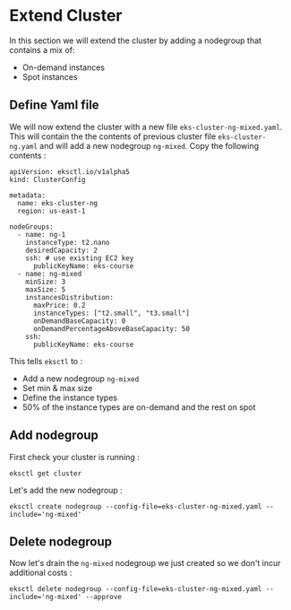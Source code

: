 # Extend Cluster 
In this section we will extend the cluster by adding a nodegroup that contains a mix of:

* On-demand instances
* Spot instances

## Define Yaml file 
We will now extend the cluster with a new file `eks-cluster-ng-mixed.yaml`. This will contain the the contents of previous cluster file `eks-cluster-ng.yaml` and will add a new nodegroup `ng-mixed`. Copy the following contents :  

```
apiVersion: eksctl.io/v1alpha5
kind: ClusterConfig

metadata:
  name: eks-cluster-ng
  region: us-east-1

nodeGroups:
  - name: ng-1
    instanceType: t2.nano
    desiredCapacity: 2
    ssh: # use existing EC2 key
      publicKeyName: eks-course
  - name: ng-mixed
    minSize: 3
    maxSize: 5
    instancesDistribution:
      maxPrice: 0.2
      instanceTypes: ["t2.small", "t3.small"]
      onDemandBaseCapacity: 0
      onDemandPercentageAboveBaseCapacity: 50
    ssh: 
      publicKeyName: eks-course

```
This tells `eksctl` to : 

* Add a new nodegroup `ng-mixed`
* Set min & max size
* Define the instance types
* 50% of the instance types are on-demand and the rest on spot 

## Add nodegroup  
First check your cluster is running :
```
eksctl get cluster
```
Let's add the new nodegroup :
```
eksctl create nodegroup --config-file=eks-cluster-ng-mixed.yaml --include='ng-mixed'
```

## Delete nodegroup  
Now let's drain the `ng-mixed` nodegroup we just created so we don't incur additional costs :
```
eksctl delete nodegroup --config-file=eks-cluster-ng-mixed.yaml --include='ng-mixed' --approve
```



